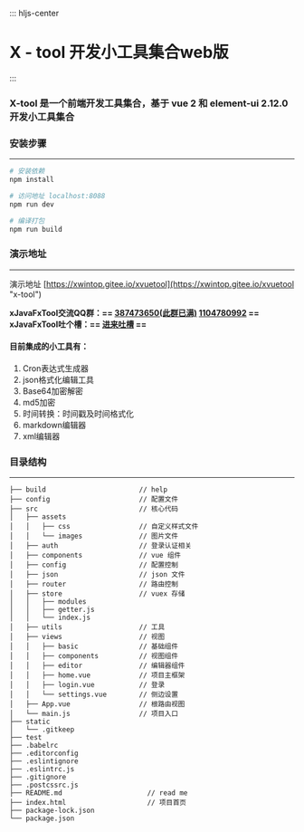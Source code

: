 ::: hljs-center
# X - tool 开发小工具集合web版
:::
### X-tool 是一个前端开发工具集合，基于 vue 2 和 element-ui 2.12.0 开发小工具集合

### 安装步骤
-----

``` bash
# 安装依赖
npm install

# 访问地址 localhost:8088
npm run dev

# 编译打包
npm run build
```

### 演示地址
-----
演示地址 [https://xwintop.gitee.io/xvuetool](https://xwintop.gitee.io/xvuetool "x-tool")

**xJavaFxTool交流QQ群：== [387473650(此群已满)](https://jq.qq.com/?_wv=1027&k=59UDEAD) [1104780992](https://jq.qq.com/?_wv=1027&k=bhAdkju9) ==**
**xJavaFxTool吐个槽：== [进来吐槽](https://support.qq.com/product/127577) ==**

#### 目前集成的小工具有：
1. Cron表达式生成器
2. json格式化编辑工具
3. Base64加密解密
4. md5加密
5. 时间转换：时间戳及时间格式化
6. markdown编辑器
7. xml编辑器

### 目录结构
-----

```
├── build                       // help
├── config                      // 配置文件
├── src                         // 核心代码
│   ├── assets
│   │   ├── css                 // 自定义样式文件
│   │   └── images              // 图片文件
│   ├── auth                    // 登录认证相关
│   ├── components              // vue 组件
│   ├── config                  // 配置控制
│   ├── json                    // json 文件
│   ├── router                  // 路由控制
│   ├── store                   // vuex 存储
│   │   ├── modules
│   │   ├── getter.js
│   │   └── index.js
│   ├── utils                   // 工具
│   ├── views                   // 视图
│   │   ├── basic               // 基础组件
│   │   ├── components          // 视图组件
│   │   ├── editor              // 编辑器组件
│   │   ├── home.vue            // 项目主框架
│   │   ├── login.vue           // 登录
│   │   └── settings.vue        // 侧边设置
│   ├── App.vue                 // 根路由视图
│   └── main.js                 // 项目入口
├── static
│   └── .gitkeep
├── test
├── .babelrc
├── .editorconfig
├── .eslintignore
├── .eslintrc.js
├── .gitignore
├── .postcssrc.js
├── README.md                     // read me
├── index.html                    // 项目首页
├── package-lock.json
└── package.json
```
